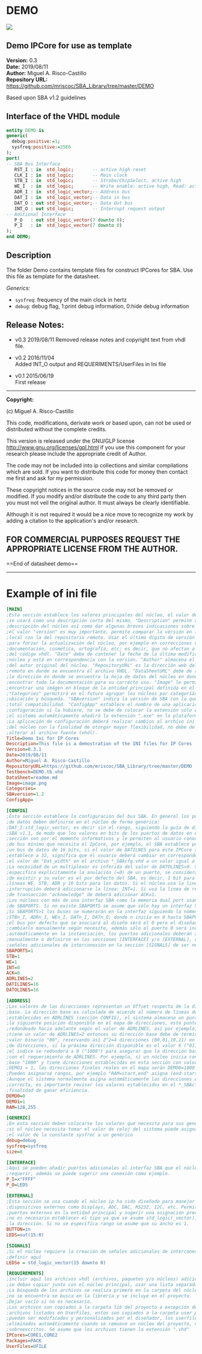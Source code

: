 DEMO
====
![](image.png)   

Demo IPCore for use as template
-------------------------------

**Version:** 0.3  
**Date:** 2019/08/11  
**Author:** Miguel A. Risco-Castillo  
**Repository URL:** <https://github.com/mriscoc/SBA_Library/tree/master/DEMO>  

Based upon SBA v1.2 guidelines

Interface of the VHDL module
----------------------------

```vhdl
entity DEMO is
generic(
  debug:positive:=1;
  sysfreq:positive:=25E6
);
port(
-- SBA Bus Interface
   RST_I : in  std_logic;       -- active high reset
   CLK_I : in  std_logic;       -- Main clock
   STB_I : in  std_logic;       -- Strobe/ChipSelect, active high
   WE_I  : in  std_logic;       -- Write enable: active high, Read: active low
   ADR_I : in  std_logic_vector;-- Address bus
   DAT_I : in  std_logic_vector;-- Data in bus
   DAT_O : out std_logic_vector;-- Data Out bus
   INT_O : out std_logic;       -- Interrupt request output
-- Aditional Interface
   P_O   : out std_logic_vector(7 downto 0);
   P_I   : in  std_logic_vector(7 downto 0)
);
end DEMO;
```
Description
-----------
The folder Demo contains template files for construct IPCores for SBA. Use this
file as template for the datasheet.


*Generics:*  
- `sysfreq`: frequency of the main clock in hertz
- `debug`: debug flag, 1:print debug information, 0:hide debug information
  

Release Notes:
--------------
- v0.3 2019/08/11
  Removed release notes and copyright text from vhdl file.  

- v0.2 2016/11/04  
  Added INT_O output and REQUERIMENTS/UserFiles in Ini file  

- v0.1 2015/06/19  
  First release

--------------------------------------------------------------------------------
 **Copyright:**  

 (c) Miguel A. Risco-Castillo  

 This code, modifications, derivate work or based upon, can not be used or
 distributed without the complete credits.

 This version is released under the GNU/GLP license
 http://www.gnu.org/licenses/gpl.html
 if you use this component for your research please include the appropriate
 credit of Author.

 The code may not be included into ip collections and similar compilations
 which are sold. If you want to distribute this code for money then contact me
 first and ask for my permission.

 These copyright notices in the source code may not be removed or modified.
 If you modify and/or distribute the code to any third party then you must not
 veil the original author. It must always be clearly identifiable.

 Although it is not required it would be a nice move to recognize my work by
 adding a citation to the application's and/or research.

 FOR COMMERCIAL PURPOSES REQUEST THE APPROPRIATE LICENSE FROM THE AUTHOR.
--------------------------------------------------------------------------------
  
==End of datasheet demo==  
  
--------------------------------------------------------------------------------
  
  
Example of ini file
===================

```ini
[MAIN]
;Esta sección establece los valores principales del núcleo, el valor de "Title"
;se usará como una descripción corta del mismo, "Description" permite ampliar la
;descripción del núcleo así como dar algunas breves indicaciones sobre su uso
;el valor "version" es muy importante, permite comparar la versión en la librería
;local con la del repositorio remoto. Usar el último digito de versión exclusivamente
;para forzar la actualización del núcleo, por ejemplo en correcciones de
;documentación, cosmética, ortografía, etc; es decir, que no afectan a la funcionalidad
;del código vhdl. "Date" debe de contener la fecha de la última modificación del
;núcleo y está en correspondencia con la versión. "Author" almacena el nombre
;del autor original del núcleo. "RepositoryURL" es la dirección web del repositorio
;remoto en donde se encuentra el archivo VHDL. "DataSheetURL" debe de apuntar hacia
;la dirección en donde se encuentra la hoja de datos del núcleo en donde se debe
;encontrar toda la documentación para su correcto uso. "Image" le permite al sistema
;encontrar una imágen en bloque de la entidad principal definida en el núcleo.
;"Categories" permitirá en el futuro agrupar los núcleos por categoríás para una mejor
;ubicación y búsqueda. "SBAversion" indica la versión de SBA con la que se asegura
;total compatibilidad. "ConfigApp" establece el nombre de una aplicación de
;configuración si la hubiere, no se debe de colocar la extensión sólo el nombre
;el sistema automáticamente añadirá la extensión ".exe" en la plataforma Windows.
;La aplicación de configuración deberá realizar cambios al archivo ini propio
;del núcleo con la finalidad de otorgar mayor flexibilidad, no debe de
;alterar al archivo fuente (vhdl).
Title=Demo Ini for IP Cores
Description=This file is a demostration of the INI files for IP Cores
Version=0.3.1
Date=2019/08/11
Author=Miguel A. Risco-Castillo
RepositoryURL=https://github.com/mriscoc/SBA_Library/tree/master/DEMO
Testbench=DEMO.tb.vhd
DataSheet=readme.md
Image=image.png
Categories= 
SBAversion=1.2
ConfigApp=

[CONFIG]
;Esta sección establece la configuración del bus SBA. En general los puertos
;de datos deben definirse en el núcleo de forma genérica:
;DAT_I:std_logic_vector; es decir sin el rango, siguiendo la guía de diseño del 
;SBA v1.1, de modo que los valores en bits de los puertos de datos en esta
;sección son por el momento informativos y le permiten al usuario conocer el ancho
;de bus mínimo que necesita el IpCore, por ejemplo, el SBA establece por defecto
;un bus de datos de 16 bits, si el valor de DATILNES para éste IPCore se
;establece a 32, significa que el usuario deberá cambiar en correspondencia
;el valor de "Dat_width" en el archivo *_SBAcfg.vhd a un valor igual o mayor a 32.
;La necesidad de un multiplexor es inferida del valor de DATOLINES>0. Si no se
;especifica explícitamente la anulación (=0) de un puerto, se considera que debe
;de existir y su valor es el por defecto del SBA, es decir, 1 bit para las
;líneas WE, STB, ADR y 16 bits para los datos. Si el núcleo usa la linea de
;interrupción deberá adicionarse la línea: INT=1. Si usa la linea de reconocimiento
;de transacción "acknowledge" de deberá adicionar ACK=1.
;Los núcleos con más de una interfaz SBA como la memoria dual port usan el valor
;de SBAPORTS. Si no existe SBAPORTS se asume que sólo hay un interfaz SBA.
;Si SBAPORTS>1 los buses se numerarán en la interfaz siguiendo la nomenclatura:
;STBn_I, ADRn_I, WEn_I, DATn_I, DATn_O; donde n inicia en 0 hasta SBAPORTS-1
;el bus por defecto que se asociará al diseño será el 0 pero el diseñador puede
;cambiarlo manualmente según necesite, además sólo el puerto 0 será incluído
;automáticamente en la instanciación, los puertos adicionales deberán agregarse
;manualmente o definirse en las secciones [INTERFACE] y/o [EXTERNAL], creando las
;señales adicionales de interconexión en la sección [SIGNALS] de ser necesario.
SBAPORTS=1
STB=1
WE=1
INT=0
ACK=0
ADRLINES=2
DATILINES=16
DATOLINES=16

[ADDRESS]
;Los valores de las direcciones representan un Offset respecto de la dirección
;base. La dirección base es calculada de acuerdo al número de líneas de dirección
;establecidas en ADRLINES (sección CONFIG), el sistema almacena un puntero hacia
;la siguiente posición disponible en el mapa de direcciones, este puntero es
;redondeado hacia adelante según el valor de ADRLINES, así por ejemplo, si el núcleo
;tiene un valor de ADRLINES=2 entonces su dirección base debe de terminar en el
;valor binario "00", reservando así 2^2=4 direcciones (00,01,10,11) en el mapa
;de direcciones, si la próxima dirección disponible es el valor 6 ("0110")
;el indice se redonderá a 8 ("1000") para asegurar que la dirección base cumpla
;con el requerimiento de ADRLINES. Por ejemplo, si un núcleo inicia con la dirección
;base "1000" y tiene direcciones establecidas en esta sección con valores DEMO0 = 0 y
;DEMO1 = 1, las direcciones finales reales en el mapa serán DEMO0=1000 y DEMO1=1001.
;Pueden asignarse rangos, por ejemplo "RAM=start,end" asigna (end-start+1) posiciones. 
;Aunque el sistema normalmente asigna automáticamente las direcciones de forma
;correcta, es importante revisar los valores establecidos en el *_SBAcfg.vhd con la
;finalidad de ganar eficiencia.
DEMO0=0
DEMO1=1
RAM=128,255

[GENERIC]
;En esta sección deben colocarse los valores que necesita para sus genéricos
;si el núcleo necesita tomar el valor de reloj del sistema puede asignar
;el valor de la constante sysfrec a un genérico
debug=debug
sysfreq=sysfreq
size=8

[INTERFACE]
;Aquí se pueden añadir puertos adicionales al interfaz SBA que el núcleo pueda
;requerir, además se puede sugerir una conexión como ejemplo.
P_I=x"FFFF"
P_O=LEDS

[EXTERNAL]
;Esta sección se usa cuando el núcleo ip ha sido diseñado para manejar
;dispositivos externos como Displays, ADC, DAC, RS232, I2C, etc. Permite definir
;puertos externos en la entidad principal y sugerir una asignación predeterminada.
;no es necesario establecer el tipo ya que se asume std_logic(_vector), pero si
;la dirección. Si no se especifíca rango se asume que su ancho es 1.
BUTTON=in
LEDS=out(15:0)

[SIGNALS]
;Si el núcleo requiere la creación de señales adicionales de interconexión se pueden
;definir aquí
LEDSe = std_logic_vector(15 downto 0)

[REQUIREMENTS]
;incluír aquí los archivos vhdl (archivos, paquetes y/o núcleos) adicionales que
;se deban copiar junto con el núcleo principal, usar una lista separada por comas.
;La búsqueda de los archivos se realiza primero en la carpeta del núcleo, si
;no se encuentra se busca en la librería y se incluye en el proyecto.
;Dejar vacío si no es necesario.
;Los archivos son copiados a la carpeta lib del proyecto a excepción de los
;archivos listados en UserFiles, estos son copiados a la carpeta user para que
;puedan ser modificados y personalizados por el diseñador, los userfiles no son
;eliminados automáticamente cuando se remueve un núcleo del proyecto, ni son
;sobreescritos. Se asume que los archivos tienen la extensión ".vhd"
IPCores=CORE1,CORE2
Packages=PACK
UserFiles=UFILE
```
